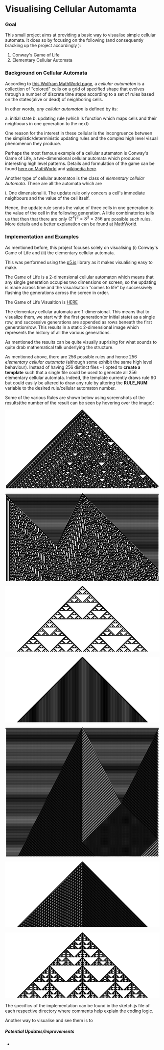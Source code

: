 # Visualising Cellular Automamta

### Goal

This small project aims at providing a basic way to visualise simple cellular automata. It does so by focusing on the following (and consequently bracking up the project accordingly ): 

1. Conway's Game of Life
2. Elementary Cellular Automata


### Background on Cellular Automata

According to [this Wolfram MathWorld page](https://mathworld.wolfram.com/CellularAutomaton.html), a  *cellular automaton* is a collection of "colored" cells on a grid of specified shape that evolves through a number of discrete time steps according to a set of rules based on the states(alive or dead) of neighboring cells.

In other words, _any cellular automaton_ is defined by its:

a. initial state 
b. updating rule (which is function which maps cells and their neighbours in one generation to the next)

One reason for the interest in these cellular is the incongruence between the simplistic/deterministic updating rules 
and the complex high level visual phenomenon they produce.

Perhaps the most famous example of a cellular autamaton is Conway's Game of Life, a two-dimensional cellular automata which 
produces interesting high level patterns. Details and formulation of the game can be found [here on MathWorld](https://mathworld.wolfram.com/GameofLife.html) and [wikipedia here](https://en.wikipedia.org/wiki/Conway%27s_Game_of_Life).

Another type of cellular automaton is the class of _elementary cellular Automata_. These are all the automata which are 

i. One dimensional
ii. The update rule only concers a cell's immediate neighbours and the value of the cell itself.

Hence, the update rule sends the value of three cells in one generation to the value of the cell in the following generation. A little combinatorics tells us that then that there are only $(2^4)^3=8^3=256$ are possible such rules. More details and a better explanation can be found [at MathWorld](https://mathworld.wolfram.com/ElementaryCellularAutomaton.html).


### Implementation and Examples

As mentioned before, this project focuses solely on visualising (i) Conway's Game of Life and (ii) the elementary cellular automata. 

This was performed using the [p5.js](https://p5js.org/) library as it makes visualising easy to make.

The Game of Life is a 2-dimensional cellular automaton which means that any single generation occupies two dimensions on screen, so the updating is made across time and the visualisatoin "comes to life" by successively flashing the generations across the screen in order.

The Game of Life Visualtion is [HERE](GameOfLife/index.html)

The elementary cellular automata are 1-dimensional. This means that to visualize them, we start with the first generation(or initial state) as a single row, and successive generations are appended as rows beneath the first generation/row. This results in a static 2-dimensional image which represents the history of all the various generations. 

As mentioned the results can be quite visually suprising for what sounds to quite drab mathematical talk underlying the structure.

As mentioned above, there are $256$ possible rules and hence $256$ *elementary cellular automata* (although some exhibit the same high level behaviour). Instead of having $256$ distinct files - I opted to __create a template__ such that a single file could be used to generate all $256$ elementary cellular automata. Indeed, the template currently draws rule $90$ but 
could easily be altered to draw any rule by altering the __RULE_NUM__ variable to the desired rule/cellular automaton number.

Some of the various Rules are shown below using screenshots of the results(the number of the result can be seen by hovering over the image):

![Rule 30](ElementaryCellularAutomataTemplate/PicturesVariousRules/Rule30.png "Rule 30")

![Rule 45](ElementaryCellularAutomataTemplate/PicturesVariousRules/Rule45.png "Rule 45")

![Rule 90](ElementaryCellularAutomataTemplate/PicturesVariousRules/Rule90.png "Rule 90")

![Rule 94](ElementaryCellularAutomataTemplate/PicturesVariousRules/Rule94.png "Rule 94")

![Rule 99](ElementaryCellularAutomataTemplate/PicturesVariousRules/Rule99.png "Rule 99")

![Rule 118](ElementaryCellularAutomataTemplate/PicturesVariousRules/Rule118.png "Rule 118")

![Rule 150](ElementaryCellularAutomataTemplate/PicturesVariousRules/Rule150.png "Rule 150")




The specifics of the implementation can be found in the sketch.js file of each respective directory where comments help explain the coding logic.

Another way to visualise and see them is to



##### Potential Updates/Improvements

-